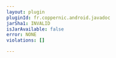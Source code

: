 ```yaml
---
layout: plugin
pluginId: fr.coppernic.android.javadoc
jarSha1: INVALID
isJarAvailable: false
error: NONE
violations: []

---
```

